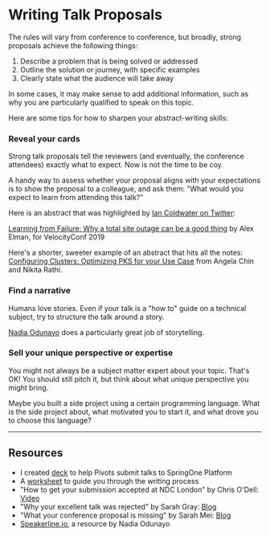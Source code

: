 # Writing Talk Proposals

The rules will vary from conference to conference, but broadly, strong proposals achieve the following things:

1. Describe a problem that is being solved or addressed
1. Outline the solution or journey, with specific examples
1. Clearly state what the audience will take away

In some cases, it may make sense to add additional information, such as why you are particularly qualified to speak on this topic.

Here are some tips for how to sharpen your abstract-writing skills:

### Reveal your cards

Strong talk proposals tell the reviewers (and eventually, the conference attendees) exactly what to expect. Now is not the time to be coy.

A handy way to assess whether your proposal aligns with your expectations is to show the proposal to a colleague, and ask them: "What would you expect to learn from attending this talk?"

Here is an abstract that was highlighted by [Ian Coldwater on Twitter](https://twitter.com/IanColdwater/status/1095049550677663746):

[Learning from Failure: Why a total site outage can be a good thing](https://conferences.oreilly.com/velocity/vl-ca/public/schedule/detail/74818) by Alex Elman, for VelocityConf 2019

Here's a shorter, sweeter example of an abstract that hits all the notes: [Configuring Clusters: Optimizing PKS for your Use Case](https://springoneplatform.io/2018/sessions/configuring-clusters-optimizing-pks-for-your-use-case)
from Angela Chin and Nikita Rathi.

### Find a narrative

Humans love stories. Even if your talk is a "how to" guide on a technical subject, try to structure the talk around a story.

[Nadia Odunayo](https://confreaks.tv/presenters/nadia-odunayo) does a particularly great job of storytelling.

### Sell your unique perspective or expertise

You might not always be a subject matter expert about your topic. That's OK! You should still pitch it, but think about what unique perspective you might bring.

Maybe you built a side project using a certain programming language. What is the side project about, what motivated you to start it, and what drove you to choose this language?

-----------

## Resources

* I created [deck](https://docs.google.com/presentation/d/1vd5OO1lblAxt83GENwsPRnnu76QiPaja0JLNktxtdJM/edit?usp=sharing) to help Pivots submit talks to SpringOne Platform
* A [worksheet](https://docs.google.com/document/d/1mUUHnVYbhVymfoodlleh4S0ptTXlFiPrP2HuQm9967I/edit?usp=sharing) to guide you through the writing process
* "How to get your submission accepted at NDC London" by Chris O'Dell: [Video](https://www.youtube.com/watch?v=Ah13fl6VZag&feature=youtu.be)
* "Why your excellent talk was rejected" by Sarah Gray: [Blog](https://www.promptworks.com/blog/why-your-excellent-talk-was-rejected)
* "What your conference proposal is missing" by Sarah Mei: [Blog](http://www.sarahmei.com/blog/2014/04/07/what-your-conference-proposal-is-missing/)
* [Speakerline.io](http://speakerline.io), a resource by Nadia Odunayo
